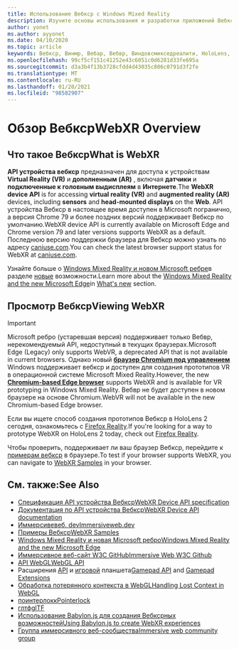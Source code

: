 ```yaml
---
title: Использование Вебкср с Windows Mixed Reality
description: Изучите основы использования и разработки приложений Вебкср, работающих на впечатляющих наушниках Windows Mixed Reality.
author: yonet
ms.author: ayyonet
ms.date: 04/10/2020
ms.topic: article
keywords: Вебкср, Винмр, Вебар, Вебвр, Виндовсмикседреалити, HoloLens, Windows Mixed Reality, веб-VR, Web XR, Web MR, Web AR, 360, 360 Video, 360 видео, 360 Photo, 360 фотографии, 360 Content, иммерсивное веб-, иммерсивевеб, IW
ms.openlocfilehash: 99cf5cf151c41252e43c6051c0d6281d33fe695a
ms.sourcegitcommit: d3a3b4f13b3728cfdd4d43035c806c0791d3f2fe
ms.translationtype: MT
ms.contentlocale: ru-RU
ms.lasthandoff: 01/20/2021
ms.locfileid: "98582907"
---
```

# <a name="webxr-overview"></a><span data-ttu-id="b52c8-104">Обзор Вебкср</span><span class="sxs-lookup"><span data-stu-id="b52c8-104">WebXR Overview</span></span>

## <a name="what-is-webxr"></a><span data-ttu-id="b52c8-105">Что такое Вебкср</span><span class="sxs-lookup"><span data-stu-id="b52c8-105">What is WebXR</span></span>

<span data-ttu-id="b52c8-106">**API устройства вебкср** предназначен для доступа к устройствам **Virtual Reality (VR)** и **дополненным (AR)** , включая **датчики** и **подключенные к головным выдисплеям** в **Интернете**.</span><span class="sxs-lookup"><span data-stu-id="b52c8-106">The **WebXR device API** is for accessing **virtual reality (VR)** and **augmented reality (AR)** devices, including **sensors** and **head-mounted displays** on the **Web**.</span></span> <span data-ttu-id="b52c8-107">API устройства Вебкср в настоящее время доступен в Microsoft погранично, а версия Chrome 79 и более поздних версий поддерживает Вебкср по умолчанию.</span><span class="sxs-lookup"><span data-stu-id="b52c8-107">WebXR device API is currently available on Microsoft Edge and Chrome version 79 and later versions supports WebXR as a default.</span></span> <span data-ttu-id="b52c8-108">Последнюю версию поддержки браузера для Вебкср можно узнать по адресу [caniuse.com](https://caniuse.com/#search=webxr).</span><span class="sxs-lookup"><span data-stu-id="b52c8-108">You can check the latest browser support status for WebXR at [caniuse.com](https://caniuse.com/#search=webxr).</span></span>

<span data-ttu-id="b52c8-109">Узнайте больше о [Windows Mixed Reality и новом Microsoft ребре](/windows/mixed-reality/new-microsoft-edge#introducing-the-new-microsoft-edge)в разделе [новые](/windows/mixed-reality/mrtk-porting-guide) возможности.</span><span class="sxs-lookup"><span data-stu-id="b52c8-109">Learn more about the [Windows Mixed Reality and the new Microsoft Edge](/windows/mixed-reality/new-microsoft-edge#introducing-the-new-microsoft-edge)in [What's new](/windows/mixed-reality/mrtk-porting-guide) section.</span></span>

## <a name="viewing-webxr"></a><span data-ttu-id="b52c8-110">Просмотр Вебкср</span><span class="sxs-lookup"><span data-stu-id="b52c8-110">Viewing WebXR</span></span>

> [!IMPORTANT]
> <span data-ttu-id="b52c8-111">Microsoft ребро (устаревшая версия) поддерживает только Вебвр, нерекомендуемый API, недоступный в текущих браузерах.</span><span class="sxs-lookup"><span data-stu-id="b52c8-111">Microsoft Edge (Legacy) only supports WebVR, a deprecated API that is not available in current browsers.</span></span> <span data-ttu-id="b52c8-112">Однако новый **[браузер Chromium под управлением](../../whats-new/new-microsoft-edge.md)** Windows поддерживает вебкср и доступен для создания прототипов VR в операционной системе Microsoft Mixed Reality.</span><span class="sxs-lookup"><span data-stu-id="b52c8-112">However, the new **[Chromium-based Edge browser](../../whats-new/new-microsoft-edge.md)** supports WebXR and is available for VR prototyping in Windows Mixed Reality.</span></span> <span data-ttu-id="b52c8-113">Вебвр не будет доступен в новом браузере на основе Chromium.</span><span class="sxs-lookup"><span data-stu-id="b52c8-113">WebVR will not be available in the new Chromium-based Edge browser.</span></span>
> 
> <span data-ttu-id="b52c8-114">Если вы ищете способ создания прототипов Вебкср в HoloLens 2 сегодня, ознакомьтесь с [Firefox Reality](https://mixedreality.mozilla.org/firefox-reality/).</span><span class="sxs-lookup"><span data-stu-id="b52c8-114">If you're looking for a way to prototype WebXR on HoloLens 2 today, check out [Firefox Reality](https://mixedreality.mozilla.org/firefox-reality/).</span></span>

<span data-ttu-id="b52c8-115">Чтобы проверить, поддерживает ли ваш браузер Вебкср, перейдите к [примерам вебкср](https://immersive-web.github.io/webxr-samples/) в браузере.</span><span class="sxs-lookup"><span data-stu-id="b52c8-115">To test if your browser supports WebXR, you can navigate to [WebXR Samples](https://immersive-web.github.io/webxr-samples/) in your browser.</span></span>

## <a name="see-also"></a><span data-ttu-id="b52c8-116">См. также:</span><span class="sxs-lookup"><span data-stu-id="b52c8-116">See Also</span></span>

* [<span data-ttu-id="b52c8-117">Спецификация API устройства Вебкср</span><span class="sxs-lookup"><span data-stu-id="b52c8-117">WebXR Device API specification</span></span>](https://immersive-web.github.io/webxr/)
* [<span data-ttu-id="b52c8-118">Документация по API устройства Вебкср</span><span class="sxs-lookup"><span data-stu-id="b52c8-118">WebXR Device API documentation</span></span>](https://developer.mozilla.org/en-US/docs/Web/API/WebXR_Device_API)
* [<span data-ttu-id="b52c8-119">Иммерсивевеб. dev</span><span class="sxs-lookup"><span data-stu-id="b52c8-119">Immersiveweb.dev</span></span>](https://immersiveweb.dev/)
* [<span data-ttu-id="b52c8-120">Примеры Вебкср</span><span class="sxs-lookup"><span data-stu-id="b52c8-120">WebXR Samples</span></span>](https://immersive-web.github.io/webxr-samples/)
* [<span data-ttu-id="b52c8-121">Windows Mixed Reality и новая Microsoft ребро</span><span class="sxs-lookup"><span data-stu-id="b52c8-121">Windows Mixed Reality and the new Microsoft Edge</span></span>](/windows/mixed-reality/new-microsoft-edge#introducing-the-new-microsoft-edge)
* [<span data-ttu-id="b52c8-122">Иммерсивное веб-сайт W3C GitHub</span><span class="sxs-lookup"><span data-stu-id="b52c8-122">Immersive Web W3C Github</span></span>](https://github.com/immersive-web)
* <span data-ttu-id="b52c8-123">[API WebGL](/previous-versions/windows/internet-explorer/ie-developer/dev-guides/bg182648(v=vs.85))</span><span class="sxs-lookup"><span data-stu-id="b52c8-123">[WebGL API](/previous-versions/windows/internet-explorer/ie-developer/dev-guides/bg182648(v=vs.85))</span></span>
* <span data-ttu-id="b52c8-124">Расширения [API](https://msdn.microsoft.com/library/dn743630(v=vs.85).aspx) и [игровой](https://w3c.github.io/gamepad/extensions.html) планшета</span><span class="sxs-lookup"><span data-stu-id="b52c8-124">[Gamepad API](https://msdn.microsoft.com/library/dn743630(v=vs.85).aspx) and [Gamepad Extensions](https://w3c.github.io/gamepad/extensions.html)</span></span>
* [<span data-ttu-id="b52c8-125">Обработка потерянного контекста в WebGL</span><span class="sxs-lookup"><span data-stu-id="b52c8-125">Handling Lost Context in WebGL</span></span>](https://www.khronos.org/webgl/wiki/HandlingContextLost)
* [<span data-ttu-id="b52c8-126">поинтерлокк</span><span class="sxs-lookup"><span data-stu-id="b52c8-126">Pointerlock</span></span>](https://www.w3.org/TR/pointerlock/)
* [<span data-ttu-id="b52c8-127">глтф</span><span class="sxs-lookup"><span data-stu-id="b52c8-127">glTF</span></span>](https://www.khronos.org/gltf)
* [<span data-ttu-id="b52c8-128">Использование Babylon.js для создания Вебксрных возможностей</span><span class="sxs-lookup"><span data-stu-id="b52c8-128">Using Babylon.js to create WebXR experiences</span></span>](https://doc.babylonjs.com/how_to/introduction_to_webxr)
* [<span data-ttu-id="b52c8-129">Группа иммерсивного веб-сообщества</span><span class="sxs-lookup"><span data-stu-id="b52c8-129">Immersive web community group</span></span>](https://www.w3.org/community/immersive-web/)
